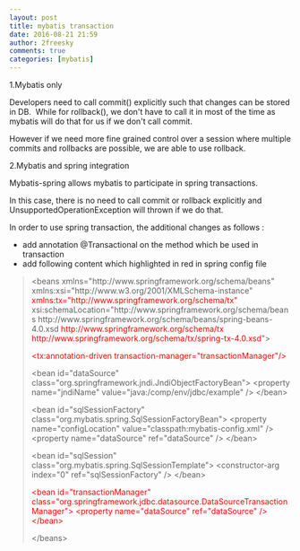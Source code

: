 ```yaml
---
layout: post
title: mybatis transaction
date: 2016-08-21 21:59
author: 2freesky
comments: true
categories: [mybatis]
---
```

1.Mybatis only

Developers need to call commit() explicitly such that changes can be stored in DB.  While for rollback(), we don't have to call it in most of the time as mybatis will do that for us if we don't call commit.

However if we need more fine grained control over a session where multiple commits and rollbacks are possible, we are able to use rollback.

2.Mybatis and spring integration

Mybatis-spring allows mybatis to participate in spring transactions.

In this case, there is no need to call commit or rollback explicitly and UnsupportedOperationException will thrown if we do that.

In order to use spring transaction, the additional changes as follows :
<ul>
	<li>add annotation @Transactional on the method which be used in transaction</li>
	<li>add following content which highlighted in red in spring config file</li>
</ul>
<blockquote>&lt;beans xmlns="http://www.springframework.org/schema/beans"
xmlns:xsi="http://www.w3.org/2001/XMLSchema-instance"
<span style="color:#ff0000;">xmlns:tx="http://www.springframework.org/schema/tx"</span>
xsi:schemaLocation="http://www.springframework.org/schema/beans http://www.springframework.org/schema/beans/spring-beans-4.0.xsd
<span style="color:#ff0000;">http://www.springframework.org/schema/tx http://www.springframework.org/schema/tx/spring-tx-4.0.xsd</span>"&gt;

<span style="color:#ff0000;">&lt;tx:annotation-driven transaction-manager="transactionManager"/&gt;</span>

&lt;bean id="dataSource" class="org.springframework.jndi.JndiObjectFactoryBean"&gt;
&lt;property name="jndiName" value="java:/comp/env/jdbc/example" /&gt;
&lt;/bean&gt;

&lt;bean id="sqlSessionFactory" class="org.mybatis.spring.SqlSessionFactoryBean"&gt;
&lt;property name="configLocation" value="classpath:mybatis-config.xml" /&gt;
&lt;property name="dataSource" ref="dataSource" /&gt;
&lt;/bean&gt;

&lt;bean id="sqlSession" class="org.mybatis.spring.SqlSessionTemplate"&gt;
&lt;constructor-arg index="0" ref="sqlSessionFactory" /&gt;
&lt;/bean&gt;

<span style="color:#ff0000;">&lt;bean id="transactionManager" </span>
<span style="color:#ff0000;"> class="org.springframework.jdbc.datasource.DataSourceTransactionManager"&gt;</span>
<span style="color:#ff0000;"> &lt;property name="dataSource" ref="dataSource" /&gt;</span>
<span style="color:#ff0000;"> &lt;/bean&gt;</span>

&lt;/beans&gt;</blockquote>
